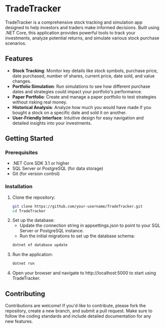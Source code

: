 # TradeTracker

TradeTracker is a comprehensive stock tracking and simulation app designed to help investors and traders make informed decisions. Built using .NET Core, this application provides powerful tools to track your investments, analyze potential returns, and simulate various stock purchase scenarios.

## Features

- **Stock Tracking**: Monitor key details like stock symbols, purchase price, date purchased, number of shares, current price, date sold, and value changes.
- **Portfolio Simulation**: Run simulations to see how different purchase dates and strategies could impact your portfolio's performance.
- **Paper Portfolio**: Create and manage a paper portfolio to test strategies without risking real money.
- **Historical Analysis**: Analyze how much you would have made if you bought a stock on a specific date and sold it on another.
- **User-Friendly Interface**: Intuitive design for easy navigation and detailed insights into your investments.

## Getting Started

### Prerequisites

- .NET Core SDK 3.1 or higher
- SQL Server or PostgreSQL (for data storage)
- Git (for version control)

### Installation

1. Clone the repository:
   ```bash
   git clone https://github.com/your-username/TradeTracker.git
   cd TradeTracker
   ```
2. Set up the database:
   - Update the connection string in appsettings.json to point to your SQL Server or PostgreSQL instance.
   - Run the initial migrations to set up the database schema:
   ```bash
   dotnet ef database update
   ```
3. Run the application:
   ```bash
   dotnet run
   ```
4. Open your browser and navigate to http://localhost:5000 to start using TradeTracker.

## Contributing
Contributions are welcome! If you'd like to contribute, please fork the repository, create a new branch, and submit a pull request. Make sure to follow the coding standards and include detailed documentation for any new features.
